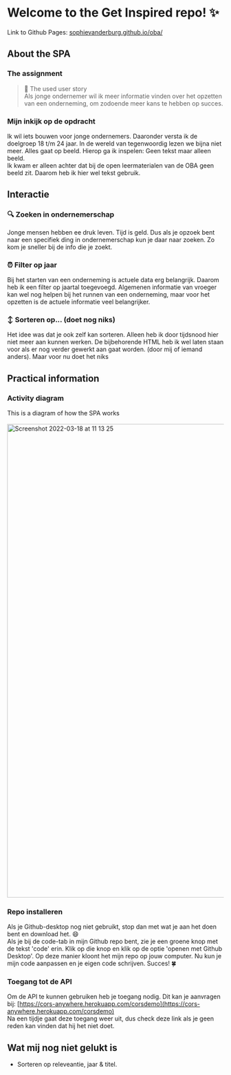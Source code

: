 #  Welcome to the Get Inspired repo! ✨

Link to Github Pages: [sophievanderburg.github.io/oba/](sophievanderburg.github.io/oba/)


## About the SPA
### The assignment
>  💬 The used user story <br>
>  Als jonge ondernemer wil ik meer informatie vinden over het opzetten van een onderneming, om zodoende meer kans te hebben op succes.

### Mijn inkijk op de opdracht
Ik wil iets bouwen voor jonge ondernemers. Daaronder versta ik de doelgroep 18 t/m 24 jaar. In de wereld van tegenwoordig lezen we bijna niet meer. Alles gaat op beeld. Hierop ga ik inspelen: Geen tekst maar alleen beeld.<br>
Ik kwam er alleen achter dat bij de open leermaterialen van de OBA geen beeld zit. Daarom heb ik hier wel tekst gebruik.<br>


## Interactie 
### 🔍 Zoeken in ondernemerschap 
Jonge mensen hebben ee druk leven. Tijd is geld. Dus als je opzoek bent naar een specifiek ding in ondernemerschap kun je daar naar zoeken. Zo kom je sneller bij de info die je zoekt. 

### ⏰ Filter op jaar
Bij het starten van een onderneming is actuele data erg belangrijk. Daarom heb ik een filter op jaartal toegevoegd. Algemenen informatie van vroeger kan wel nog helpen bij het runnen van een onderneming, maar voor het opzetten is de actuele informatie veel belangrijker.

### :arrow_up_down: Sorteren op... (doet nog niks)
Het idee was dat je ook zelf kan sorteren. Alleen heb ik door tijdsnood hier niet meer aan kunnen werken. De bijbehorende HTML heb ik wel laten staan voor als er nog verder gewerkt aan gaat worden. (door mij of iemand anders). Maar voor nu doet het niks



## Practical information
### Activity diagram
This is a diagram of how the SPA works <br><br>
<img width="1098" alt="Screenshot 2022-03-18 at 11 13 25" src="https://user-images.githubusercontent.com/70577898/158984344-b55b9008-b278-4e26-8ba8-5f5614a73215.png">


### Repo installeren
Als je Github-desktop nog niet gebruikt, stop dan met wat je aan het doen bent en download het. 😄 <br>
Als je bij de code-tab in mijn Github repo bent, zie je een groene knop met de tekst 'code' erin. Klik op die knop en klik op de optie 'openen met Github Desktop'. Op deze manier kloont het mijn repo op jouw computer. Nu kun je mijn code aanpassen en je eigen code schrijven. Succes! 🍀

### Toegang tot de API
Om de API te kunnen gebruiken heb je toegang nodig. Dit kan je aanvragen bij: [https://cors-anywhere.herokuapp.com/corsdemo](https://cors-anywhere.herokuapp.com/corsdemo)<br>
Na een tijdje gaat deze toegang weer uit, dus check deze link als je geen reden kan vinden dat hij het niet doet.


## Wat mij nog niet gelukt is
- Sorteren op releveantie, jaar & titel.

